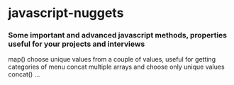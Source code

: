 # javascript-nuggets

### Some important and advanced javascript methods, properties useful for your projects and interviews

map()
choose unique values from a couple of values, useful for getting categories of menu
concat multiple arrays and choose only unique values
concat()
...
